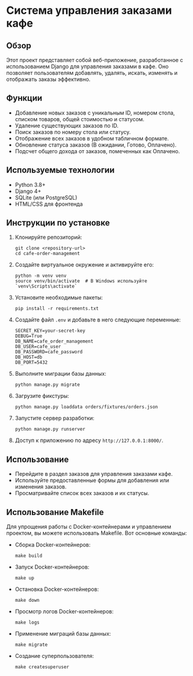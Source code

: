 # Система управления заказами кафе

## Обзор
Этот проект представляет собой веб-приложение, разработанное с использованием Django для управления заказами в кафе. Оно позволяет пользователям добавлять, удалять, искать, изменять и отображать заказы эффективно.

## Функции
- Добавление новых заказов с уникальным ID, номером стола, списком товаров, общей стоимостью и статусом.
- Удаление существующих заказов по ID.
- Поиск заказов по номеру стола или статусу.
- Отображение всех заказов в удобном табличном формате.
- Обновление статуса заказов (В ожидании, Готово, Оплачено).
- Подсчет общего дохода от заказов, помеченных как Оплачено.

## Используемые технологии
- Python 3.8+
- Django 4+
- SQLite (или PostgreSQL)
- HTML/CSS для фронтенда

## Инструкции по установке
1. Клонируйте репозиторий:
   ```
   git clone <repository-url>
   cd cafe-order-management
   ```

2. Создайте виртуальное окружение и активируйте его:
   ```
   python -m venv venv
   source venv/bin/activate  # В Windows используйте `venv\Scripts\activate`
   ```

3. Установите необходимые пакеты:
   ```
   pip install -r requirements.txt
   ```

4. Создайте файл `.env` и добавьте в него следующие переменные:
   ```
   SECRET_KEY=your-secret-key
   DEBUG=True
   DB_NAME=cafe_order_management
   DB_USER=cafe_user
   DB_PASSWORD=cafe_password
   DB_HOST=db
   DB_PORT=5432
   ```

5. Выполните миграции базы данных:
   ```
   python manage.py migrate
   ```

6. Загрузите фикстуры:

   ```
   python manage.py loaddata orders/fixtures/orders.json
   ```

7. Запустите сервер разработки:
   ```
   python manage.py runserver
   ```

8. Доступ к приложению по адресу `http://127.0.0.1:8000/`.

## Использование
- Перейдите в раздел заказов для управления заказами кафе.
- Используйте предоставленные формы для добавления или изменения заказов.
- Просматривайте список всех заказов и их статусы.

## Использование Makefile
Для упрощения работы с Docker-контейнерами и управлением проектом, вы можете использовать Makefile. Вот основные команды:

- Сборка Docker-контейнеров:
  ```
  make build
  ```

- Запуск Docker-контейнеров:
  ```
  make up
  ```

- Остановка Docker-контейнеров:
  ```
  make down
  ```

- Просмотр логов Docker-контейнеров:
  ```
  make logs
  ```

- Применение миграций базы данных:
  ```
  make migrate
  ```

- Создание суперпользователя:
  ```
  make createsuperuser
  ```


